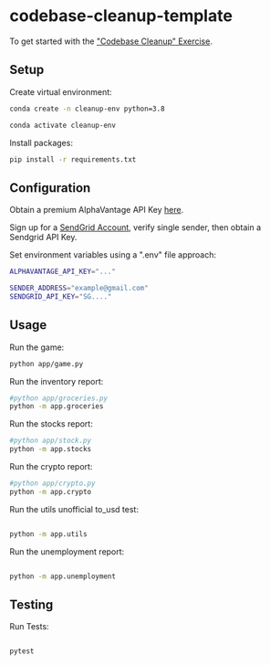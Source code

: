 # codebase-cleanup-template

To get started with the ["Codebase Cleanup" Exercise](https://github.com/prof-rossetti/intro-to-python/blob/main/exercises/codebase-cleanup/README.md).

## Setup

Create virtual environment:

```sh
conda create -n cleanup-env python=3.8
```

```sh
conda activate cleanup-env
```

Install packages:

```sh
pip install -r requirements.txt
```


## Configuration

Obtain a premium AlphaVantage API Key [here](https://www.alphavantage.co/).

Sign up for a [SendGrid Account](https://sendgrid.com/), verify single sender, then obtain a Sendgrid API Key. 


Set environment variables using a ".env" file approach:

```sh
ALPHAVANTAGE_API_KEY="..."

SENDER_ADDRESS="example@gmail.com"
SENDGRID_API_KEY="SG...."
```


## Usage

Run the game:

```sh
python app/game.py
```

Run the inventory report: 

```sh
#python app/groceries.py
python -m app.groceries
```

Run the stocks report: 

```sh
#python app/stock.py
python -m app.stocks
```

Run the crypto report: 

```sh
#python app/crypto.py
python -m app.crypto
```

Run the utils unofficial to_usd test:

```sh

python -m app.utils
```

Run the unemployment report: 

```sh

python -m app.unemployment
```

## Testing 

Run Tests:

```sh 

pytest
```


